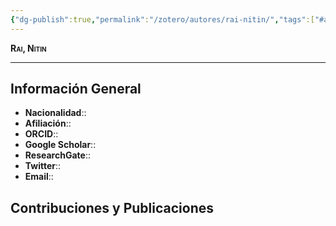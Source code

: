 ```yaml
---
{"dg-publish":true,"permalink":"/zotero/autores/rai-nitin/","tags":["#autor","#researcher"]}
---
```



<span style="font-variant:small-caps; font-weight: bold;"> Rai, Nitin </span>

---


## Información General

- **Nacionalidad**:: 
- **Afiliación**:: 
- **ORCID**:: 
- **Google Scholar**:: 
- **ResearchGate**:: 
- **Twitter**:: 
- **Email**::
  
## Contribuciones y Publicaciones






